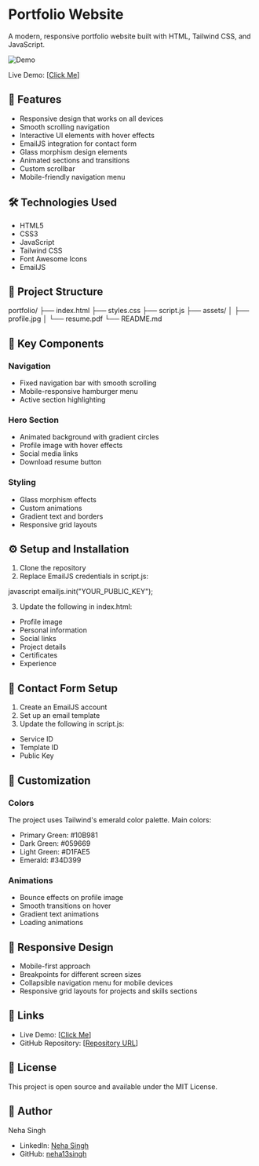 # Portfolio Website

A modern, responsive portfolio website built with HTML, Tailwind CSS, and JavaScript.

![Demo](https://github.com/user-attachments/assets/cfa1ab52-2ca2-4320-86ba-2870839da724)


Live Demo: [[Click Me](https://neha13singh.github.io/Portfolio/)]

## 🌟 Features

- Responsive design that works on all devices
- Smooth scrolling navigation
- Interactive UI elements with hover effects
- EmailJS integration for contact form
- Glass morphism design elements
- Animated sections and transitions
- Custom scrollbar
- Mobile-friendly navigation menu

## 🛠️ Technologies Used

- HTML5
- CSS3
- JavaScript
- Tailwind CSS
- Font Awesome Icons
- EmailJS

## 📂 Project Structure

portfolio/
├── index.html
├── styles.css
├── script.js
├── assets/
│ ├── profile.jpg
│ └── resume.pdf
└── README.md


## 🚀 Key Components

### Navigation
- Fixed navigation bar with smooth scrolling
- Mobile-responsive hamburger menu
- Active section highlighting

### Hero Section
- Animated background with gradient circles
- Profile image with hover effects
- Social media links
- Download resume button

### Styling
- Glass morphism effects
- Custom animations
- Gradient text and borders
- Responsive grid layouts

## ⚙️ Setup and Installation

1. Clone the repository
2. Replace EmailJS credentials in script.js:

javascript
emailjs.init("YOUR_PUBLIC_KEY");


3. Update the following in index.html:
- Profile image
- Personal information
- Social links
- Project details
- Certificates
- Experience

## 📧 Contact Form Setup

1. Create an EmailJS account
2. Set up an email template
3. Update the following in script.js:
- Service ID
- Template ID
- Public Key

## 🎨 Customization

### Colors
The project uses Tailwind's emerald color palette. Main colors:
- Primary Green: #10B981
- Dark Green: #059669
- Light Green: #D1FAE5
- Emerald: #34D399

### Animations
- Bounce effects on profile image
- Smooth transitions on hover
- Gradient text animations
- Loading animations

## 📱 Responsive Design

- Mobile-first approach
- Breakpoints for different screen sizes
- Collapsible navigation menu for mobile devices
- Responsive grid layouts for projects and skills sections

## 🔗 Links

- Live Demo: [[Click Me](https://neha13singh.github.io/Portfolio/)]
- GitHub Repository: [[Repository URL](https://github.com/neha13singh/Portfolio.git)]

## 📄 License

This project is open source and available under the MIT License.

## 👤 Author

Neha Singh
- LinkedIn: [Neha Singh](https://www.linkedin.com/in/neha-singh-a55254220/)
- GitHub: [neha13singh](https://github.com/neha13singh)
